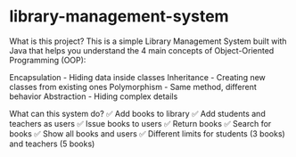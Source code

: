 # library-management-system

What is this project?
This is a simple Library Management System built with Java that helps you understand the 4 main concepts of Object-Oriented Programming (OOP):

Encapsulation - Hiding data inside classes
Inheritance - Creating new classes from existing ones
Polymorphism - Same method, different behavior
Abstraction - Hiding complex details

What can this system do?
✅ Add books to library
✅ Add students and teachers as users
✅ Issue books to users
✅ Return books
✅ Search for books
✅ Show all books and users
✅ Different limits for students (3 books) and teachers (5 books)
